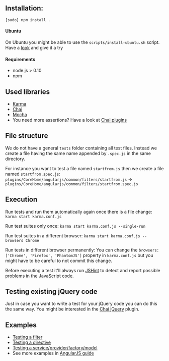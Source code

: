 ## Installation:

`[sudo] npm install .`

#### Ubuntu
On Ubuntu you might be able to use the `scripts/install-ubuntu.sh` script. Have a [look](https://github.com/piwik/piwik/blob/master/tests/angularjs/install-ubuntu.sh) and give it a try

#### Requirements
* node.js > 0.10
* npm

## Used libraries
* [Karma](http://karma-runner.github.io/0.12/index.html)
* [Chai](http://chaijs.com/guide/styles/)
* [Mocha](http://visionmedia.github.io/mocha/)
* You need more assertions? Have a look at [Chai plugins](http://chaijs.com/plugins)

## File structure

We do not have a general `tests` folder containing all test files. Instead we create a file having the same name appended by `.spec.js` in the same directory.

For instance you want to test a file named `startfrom.js` then we create a file named `startfrom.spec.js`:
`plugins/CoreHome/angularjs/common/filters/startfrom.js` =>
`plugins/CoreHome/angularjs/common/filters/startfrom.spec.js`

## Execution

Run tests and run them automatically again once there is a file change:
`karma start karma.conf.js`

Run test suites only once:
`karma start karma.conf.js --single-run`

Run test suites in a different browser:
`karma start karma.conf.js --browsers Chrome`

Run tests in different browser permanently:
You can change the `browsers: ['Chrome', 'Firefox', 'PhantomJS']` property in `karma.conf.js` but you might have to be careful to not commit this change.

Before executing a test it'll always run [JSHint](http://www.jshint.com/) to detect and report possible problems in the JavaScript code.

## Testing existing jQuery code

Just in case you want to write a test for your jQuery code you can do this the same way. You might be interested in the [Chai jQuery](http://chaijs.com/plugins/chai-jquery) plugin.

## Examples
* [Testing a filter](../../plugins/CoreHome/angularjs/common/filters/startfrom.spec.js)
* [Testing a directive](../../plugins/CoreHome/angularjs/common/directives/autocomplete-matched.spec.js)
* [Testing a service/provider/factory/model](../../plugins/CoreHome/angularjs/common/services/piwik.spec.js)
* See more examples in [AngularJS guide](http://docs.angularjs.org/guide/unit-testing)
